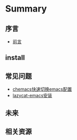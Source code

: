 # Summary

## 序言

* [前言](README.md)

## install






## 常见问题

* [chemacs快速切换emacs配置](post/chemacs.md)
* [lazycat-emacs安装](post/lazycat-emacs.md)

## 未来


## 相关资源

<!-- - [ceph技术工具与资源](docs/tech_resource.md) -->

